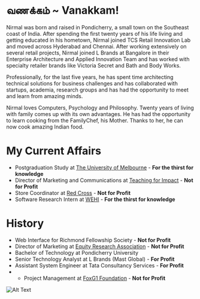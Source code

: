 # வணக்கம் ~ Vanakkam!

Nirmal was born and raised in Pondicherry, a small town on the Southeast coast of India. After spending the first twenty years of his life living and getting educated in his hometown, Nirmal joined TCS Retail Innovation Lab and moved across Hyderabad and Chennai. After working extensively on several retail projects, Nirmal joined L Brands at Bangalore in their Enterprise Architecture and Applied Innovation Team and has worked with specialty retailer brands like Victoria Secret and Bath and Body Works.

Professionally, for the last five years, he has spent time architecting technical solutions for business challenges and has collaborated with startups, academia, research groups and has had the opportunity to meet and learn from amazing minds.

Nirmal loves Computers, Psychology and Philosophy. Twenty years of living with family comes up with its own advantages. He has had the opportunity to learn cooking from the FamilyChef, his Mother. Thanks to her, he can now cook amazing Indian food.

# My Current Affairs

- Postgraduation Study at [The University of Melbourne](https://www.unimelb.edu.au/) - <strong>For the thirst for knowledge</strong>
- Director of Marketing and Communications at [Teaching for Impact](https://www.teachingforimpact.org/) - <strong>Not for Profit</strong>
- Store Coordinator at [Red Cross](https://www.redcross.org.au/) - <strong>Not for Profit</strong>
- Software Research Intern at [WEHI](https://www.wehi.edu.au/)  - <strong>For the thirst for knowledge</strong>

# History

- Web Interface for Richmond Fellowship Society - <strong>Not for Profit</strong>
- Director of Marketing at [Equity Research Association](http://eraunimelb.org.au/) - <strong>Not for Profit</strong>
- Bachelor of Technology at Pondicherry University
- Senior Technology Analyst at L Brands (Mast Global) - <strong>For Profit</strong>
- Assistant System Engineer at Tata Consultancy Services - <strong>For Profit</strong>
- - Project Management at [FoxG1 Foundation](https://foxg1.org.au/) - <strong>Not for Profit</strong>



![Alt Text](https://media.giphy.com/media/143vPc6b08locw/giphy.gif)

